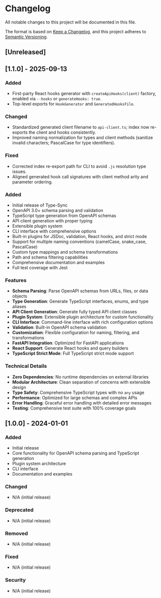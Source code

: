 # Changelog

All notable changes to this project will be documented in this file.

The format is based on [Keep a Changelog](https://keepachangelog.com/en/1.0.0/),
and this project adheres to [Semantic Versioning](https://semver.org/spec/v2.0.0.html).

## [Unreleased]

## [1.1.0] - 2025-09-13

### Added

- First-party React hooks generator with `createApiHooks(client)` factory, enabled via `--hooks` or `generateHooks: true`.
- Top-level exports for `HookGenerator` and `GeneratedHooksFile`.

### Changed

- Standardized generated client filename to `api-client.ts`; index now re-exports the client and hooks consistently.
- Improved naming normalization for types and client methods (sanitize invalid characters; PascalCase for type identifiers).

### Fixed

- Corrected index re-export path for CLI to avoid `.js` resolution type issues.
- Aligned generated hook call signatures with client method arity and parameter ordering.

### Added

- Initial release of Type-Sync
- OpenAPI 3.0+ schema parsing and validation
- TypeScript type generation from OpenAPI schemas
- API client generation with proper typing
- Extensible plugin system
- CLI interface with comprehensive options
- Built-in plugins for JSDoc, validation, React hooks, and strict mode
- Support for multiple naming conventions (camelCase, snake_case, PascalCase)
- Custom type mappings and schema transformations
- Path and schema filtering capabilities
- Comprehensive documentation and examples
- Full test coverage with Jest

### Features

- **Schema Parsing**: Parse OpenAPI schemas from URLs, files, or data objects
- **Type Generation**: Generate TypeScript interfaces, enums, and type aliases
- **API Client Generation**: Generate fully typed API client classes
- **Plugin System**: Extensible plugin architecture for custom functionality
- **CLI Interface**: Command-line interface with rich configuration options
- **Validation**: Built-in OpenAPI schema validation
- **Customization**: Flexible configuration for naming, filtering, and transformations
- **FastAPI Integration**: Optimized for FastAPI applications
- **React Support**: Generate React hooks and query builders
- **TypeScript Strict Mode**: Full TypeScript strict mode support

### Technical Details

- **Zero Dependencies**: No runtime dependencies on external libraries
- **Modular Architecture**: Clean separation of concerns with extensible design
- **Type Safety**: Comprehensive TypeScript types with no `any` usage
- **Performance**: Optimized for large schemas and complex APIs
- **Error Handling**: Graceful error handling with detailed error messages
- **Testing**: Comprehensive test suite with 100% coverage goals

## [1.0.0] - 2024-01-01

### Added

- Initial release
- Core functionality for OpenAPI schema parsing and TypeScript generation
- Plugin system architecture
- CLI interface
- Documentation and examples

### Changed

- N/A (initial release)

### Deprecated

- N/A (initial release)

### Removed

- N/A (initial release)

### Fixed

- N/A (initial release)

### Security

- N/A (initial release)
